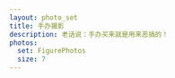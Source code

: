 ```yaml
---
layout: photo_set
title: 手办摄影
description: 老话说：手办买来就是用来恶搞的！
photos:
  set: FigurePhotos
  size: 7
---
```

